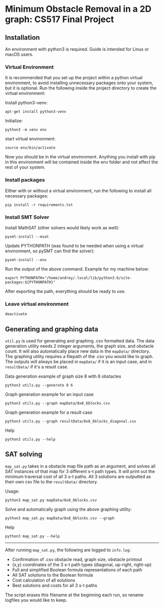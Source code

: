 # Minimum Obstacle Removal in a 2D graph: CS517 Final Project
## Installation
An environment with python3 is required. Guide is intended for Linux or macOS users.
### Virtual Environment
It is recommended that you set up the project within a python virtual environment, to avoid installing unnecessary packages onto your system, but it is optional. Run the following inside the project directory to create the virtual environment:

Install python3-venv:

`apt-get install python3-venv`

Initialize:

`python3 -m venv env`

start virtual environment:

`source env/bin/activate`

Now you should be in the virtual environment. Anything you install with pip in this environment will be contained inside the env folder and not affect the rest of your system.

### Install packages
Either with or without a virtual environment, run the following to install all necessary packages:

`pip install -r requirements.txt`

### Install SMT Solver
Install MathSAT (other solvers would likely work as well):

`pysmt-install --msat`

Update PYTHONPATH (was found to be needed when using a virtual environment, so pySMT can find the solver):

`pysmt-install --env`

Run the output of the above command. Example for my machine below:

`export PYTHONPATH="/home/andrey/.local/lib/python3.6/site-packages:${PYTHONPATH}"`

After exporting the path, everything should be ready to use.

### Leave virtual environment
`deactivate`

## Generating and graphing data
`util.py` is used for generating and graphing .csv formatted data. The data generation utility needs 2 integer arguments, the graph size, and obstacle count. It will also automatically place new data in the `mapData/` directory. The graphing utility requires a filepath of the .csv you would like to graph. The outputs will always be placed in `mapData/` if it is an input case, and in `resultData/` if it's a result case.

Data generation example of graph size 8 with 6 obstacles 

`python3 utils.py --generate 8 6`

Graph generation example for an input case

`python3 utils.py --graph mapData/8x8_6blocks.csv`

Graph generation example for a result case

`python3 utils.py --graph resultData/8x8_6blocks_diagonal.csv`

Help
 
`python3 utils.py --help`

## SAT solving
`map_sat.py` takes in a obstacle map file path as an argument, and solves all SAT instances of that map for 3 different s-t path types. It will print out the minimum traversal cost of all 3 s-t paths. All 3 solutions are outputted as their own csv file to the `resultData/` directory. 

Usage:

`python3 map_sat.py mapData/8x8_6blocks.csv`

Solve and automatically graph using the above graphing utility:

`python3 map_sat.py mapData/8x8_6blocks.csv --graph`

Help

`python3 map_sat.py --help`

---
After running `map_sat.py`, the following are logged to `info.log`:

- Confirmation of .csv obstacle read, graph size, obstacle printout
- (x,y) coordinates of the 3 s-t path types (diagonal, up-right, right-up)
- Full and simplified Boolean formula representations of each path
- All SAT solutions to the Boolean formula
- Cost calculation of all solutions
- Best solutions and costs for all 3 s-t paths

The script erases this filename at the beginning each run, so rename logfiles you would like to keep. 
